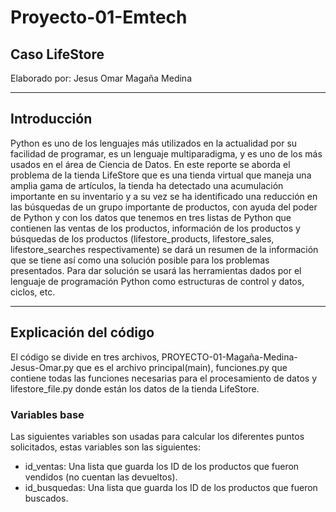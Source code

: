 # Proyecto-01-Emtech
## Caso LifeStore

Elaborado por: Jesus Omar Magaña Medina

***

## Introducción
Python es uno de los lenguajes más utilizados en la actualidad por su facilidad de programar, es un lenguaje multiparadigma, y es uno de los más usados en el área de Ciencia de Datos. En este reporte se aborda el problema de la tienda LifeStore que es una tienda virtual que maneja una amplia gama de artículos, la tienda ha detectado una acumulación importante en su inventario y a su vez se ha identificado una reducción en las búsquedas de un grupo importante de productos, con ayuda del poder de Python y con los datos que tenemos en tres listas de Python que contienen las ventas de los productos, información de los productos y búsquedas de los productos (lifestore_products, lifestore_sales, lifestore_searches respectivamente) se dará un resumen de la información que se tiene así como una solución posible para los problemas presentados. Para dar solución se usará las herramientas dados por el lenguaje de programación Python como estructuras de control y datos, ciclos, etc.

***

## Explicación del código
El código se divide en tres archivos,  PROYECTO-01-Magaña-Medina-Jesus-Omar.py que es el archivo principal(main), funciones.py que contiene todas las funciones necesarias para el procesamiento de datos y lifestore_file.py donde están los datos de la tienda LifeStore.

### Variables base
Las siguientes variables son usadas para calcular los diferentes puntos solicitados, estas variables son las siguientes:
  * id_ventas: Una lista que guarda los ID de los productos que fueron vendidos (no cuentan las devueltos).
  * id_busquedas: Una lista que guarda los ID de los productos que fueron buscados.
